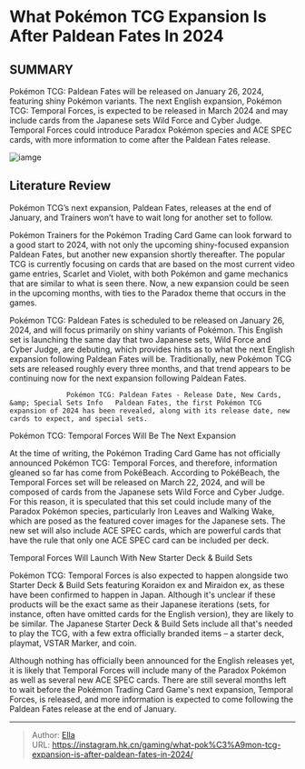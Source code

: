 # What Pokémon TCG Expansion Is After Paldean Fates In 2024


## SUMMARY 



  Pokémon TCG: Paldean Fates will be released on January 26, 2024, featuring shiny Pokémon variants.   The next English expansion, Pokémon TCG: Temporal Forces, is expected to be released in March 2024 and may include cards from the Japanese sets Wild Force and Cyber Judge.   Temporal Forces could introduce Paradox Pokémon species and ACE SPEC cards, with more information to come after the Paldean Fates release.  

![iamge](https://static1.srcdn.com/wordpress/wp-content/uploads/2024/01/pokemon-tcg-temporal-fates-with-iron-leaves-and-walking-wake.jpg)

## Literature Review

Pokémon TCG’s next expansion, Paldean Fates, releases at the end of January, and Trainers won’t have to wait long for another set to follow.




Pokémon Trainers for the Pokémon Trading Card Game can look forward to a good start to 2024, with not only the upcoming shiny-focused expansion Paldean Fates, but another new expansion shortly thereafter. The popular TCG is currently focusing on cards that are based on the most current video game entries, Scarlet and Violet, with both Pokémon and game mechanics that are similar to what is seen there. Now, a new expansion could be seen in the upcoming months, with ties to the Paradox theme that occurs in the games.




Pokémon TCG: Paldean Fates is scheduled to be released on January 26, 2024, and will focus primarily on shiny variants of Pokémon. This English set is launching the same day that two Japanese sets, Wild Force and Cyber Judge, are debuting, which provides hints as to what the next English expansion following Paldean Fates will be. Traditionally, new Pokémon TCG sets are released roughly every three months, and that trend appears to be continuing now for the next expansion following Paldean Fates.

                  Pokémon TCG: Paldean Fates - Release Date, New Cards, &amp; Special Sets Info   Paldean Fates, the first Pokémon TCG expansion of 2024 has been revealed, along with its release date, new cards to expect, and special sets.   


 Pokémon TCG: Temporal Forces Will Be The Next Expansion 
          




At the time of writing, the Pokémon Trading Card Game has not officially announced Pokémon TCG: Temporal Forces, and therefore, information gleaned so far has come from PokéBeach. According to PokéBeach, the Temporal Forces set will be released on March 22, 2024, and will be composed of cards from the Japanese sets Wild Force and Cyber Judge. For this reason, it is speculated that this set could include many of the Paradox Pokémon species, particularly Iron Leaves and Walking Wake, which are posed as the featured cover images for the Japanese sets. The new set will also include ACE SPEC cards, which are powerful cards that have the rule that only one ACE SPEC card can be included per deck.



 Temporal Forces Will Launch With New Starter Deck &amp; Build Sets 
          

Pokémon TCG: Temporal Forces is also expected to happen alongside two Starter Deck &amp; Build Sets featuring Koraidon ex and Miraidon ex, as these have been confirmed to happen in Japan. Although it&#39;s unclear if these products will be the exact same as their Japanese iterations (sets, for instance, often have omitted cards for the English version), they are likely to be similar. The Japanese Starter Deck &amp; Build Sets include all that&#39;s needed to play the TCG, with a few extra officially branded items – a starter deck, playmat, VSTAR Marker, and coin.




Although nothing has officially been announced for the English releases yet, it is likely that Temporal Forces will include many of the Paradox Pokémon as well as several new ACE SPEC cards. There are still several months left to wait before the Pokémon Trading Card Game&#39;s next expansion, Temporal Forces, is released, and more information is expected to come following the Paldean Fates release at the end of January.



---

> Author: [Ella](https://instagram.hk.cn/)  
> URL: https://instagram.hk.cn/gaming/what-pok%C3%A9mon-tcg-expansion-is-after-paldean-fates-in-2024/  

